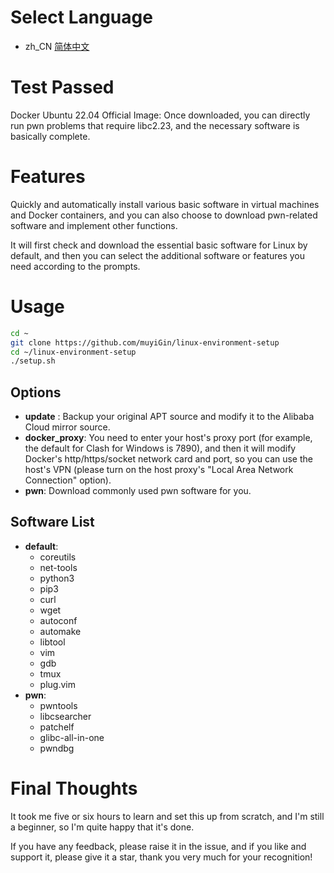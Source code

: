 # Select Language
- zh_CN [简体中文](readme/README.zh_CN.md)
# Test Passed
Docker Ubuntu 22.04 Official Image: Once downloaded, you can directly run pwn problems that require libc2.23, and the necessary software is basically complete.

# Features
<p>Quickly and automatically install various basic software in virtual machines and Docker containers, and you can also choose to download pwn-related software and implement other functions.
<p>It will first check and download the essential basic software for Linux by default, and then you can select the additional software or features you need according to the prompts.

# Usage
```bash
cd ~
git clone https://github.com/muyiGin/linux-environment-setup 
cd ~/linux-environment-setup
./setup.sh
```
## Options
- **update** : Backup your original APT source and modify it to the Alibaba Cloud mirror source.
- **docker_proxy**: You need to enter your host's proxy port (for example, the default for Clash for Windows is 7890), and then it will modify Docker's http/https/socket network card and port, so you can use the host's VPN (please turn on the host proxy's "Local Area Network Connection" option).
- **pwn**: Download commonly used pwn software for you.
## Software List
- **default**:
	- coreutils
	- net-tools
	- python3
	- pip3
	- curl
	- wget
	- autoconf
	- automake
	- libtool
	- vim
	- gdb
	- tmux
	- plug.vim
- **pwn**:
	- pwntools
	- libcsearcher
	- patchelf
	- glibc-all-in-one
	- pwndbg
# Final Thoughts
It took me five or six hours to learn and set this up from scratch, and I'm still a beginner, so I'm quite happy that it's done.
<p>If you have any feedback, please raise it in the issue, and if you like and support it, please give it a star, thank you very much for your recognition!
